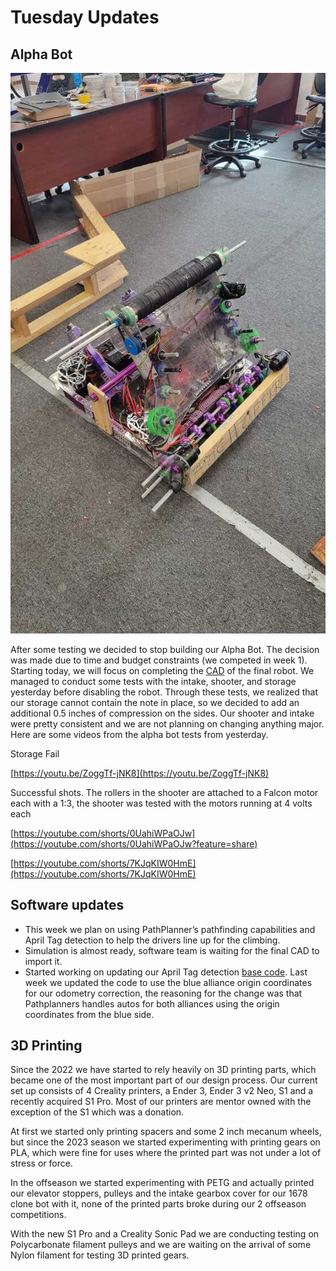 # Tuesday Updates

## Alpha Bot

![AlphaBot](January-23/AlphaBot.jpeg)

After some testing we decided to stop building our Alpha Bot. The decision was made due to time and budget constraints (we competed in week 1). Starting today, we will focus on completing the [CAD](https://cad.onshape.com/documents/7713014d9581fd5ca14c0274/w/367b9afcf469d7b155e49540/e/0bb998828847636219fa081d?renderMode=0&uiState=65684f66b830fc25523287f6) of the final robot. We managed to conduct some tests with the intake, shooter, and storage yesterday before disabling the robot. Through these tests, we realized that our storage cannot contain the note in place, so we decided to add an additional 0.5 inches of compression on the sides. Our shooter and intake were pretty consistent and we are not planning on changing anything major. Here are some videos from the alpha bot tests from yesterday.

Storage Fail

[https://youtu.be/ZoggTf-jNK8](https://youtu.be/ZoggTf-jNK8)

Successful shots. The rollers in the shooter are attached to a Falcon motor each with a 1:3, the shooter was tested with the motors running at 4 volts each

[https://youtube.com/shorts/0UahiWPaOJw](https://youtube.com/shorts/0UahiWPaOJw?feature=share)

[https://youtube.com/shorts/7KJqKIW0HmE](https://youtube.com/shorts/7KJqKIW0HmE)

## Software updates

- This week we plan on using PathPlanner’s pathfinding capabilities and April Tag detection to help the drivers line up for the climbing.
- Simulation is almost ready, software team is waiting for the final CAD to import it.
- Started working on updating our April Tag detection [base code](https://github.com/Overture-7421/InsertRobotName2024/tree/main/src/OvertureLib/Subsystems/Vision/AprilTags). Last week we updated the code to use the blue alliance origin coordinates for our odometry correction, the reasoning for the change was that Pathplanners handles autos for both alliances using the origin coordinates from the blue side.

## 3D Printing

Since the 2022 we have started to rely heavily on 3D printing parts, which became one of the most important part of our design process. Our current set up consists of 4 Creality printers, a Ender 3, Ender 3 v2 Neo, S1 and a recently acquired S1 Pro. Most of our printers are mentor owned with the exception of the S1 which was a donation.

At first we started only printing spacers and some 2 inch mecanum wheels, but since the 2023 season we started experimenting with printing gears on PLA, which were fine for uses where the printed part was not under a lot of stress or force.

In the offseason we started experimenting with PETG and actually printed our elevator stoppers, pulleys and the intake gearbox cover for our 1678 clone bot with it, none of the printed parts broke during our 2 offseason competitions.

With the new S1 Pro and a Creality Sonic Pad we are conducting testing on Polycarbonate filament pulleys and we are waiting on the arrival of some Nylon filament for testing 3D printed gears.